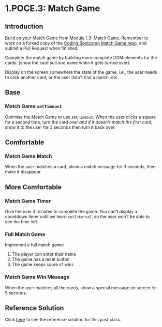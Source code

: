 # 1.POCE.3: Match Game

## Introduction

Build on your Match Game from [Module 1.9: Match Game](../1.6-match-game.md). Remember to work on a forked copy of the [Coding Bootcamp Match Game repo](https://github.com/rocketacademy/match-game-bootcamp), and submit a Pull Request when finished.

Complete the match game by building more complete DOM elements for the cards. \(show the card suit and name when it gets turned over\).

Display on the screen somewhere the state of the game, i.e., the user needs to click another card, or the user didn't find a match, etc.

## Base

### Match Game `setTimeout`

Optimise the Match Game to use `setTimeout`. When the user clicks a square for a second time, turn the card over _and if it doesn't match the first card_, show it to the user for 3 seconds then turn it back over.

## Comfortable

### Match Game Match

When the user matches a card, show a match message for 3 seconds, then make it disappear.

## More Comfortable

### Match Game Timer

Give the user 3 minutes to complete the game. You can't display a countdown timer until we learn `setInterval`, so the user won't be able to see the time left.

### Full Match Game

Implement a full match game:

1. The player can enter their name
2. The game has a reset button
3. The game keeps score of wins

### Match Game Win Message

When the user matches all the cards, show a special message on screen for 5 seconds.

## Reference Solution

Click [here](https://github.com/rocketacademy/match-game-bootcamp/tree/solution-base) to see the reference solution for this post class.

